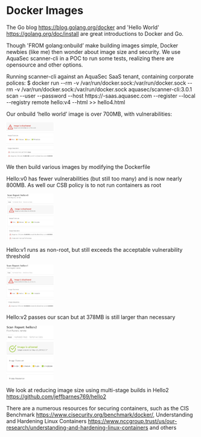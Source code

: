 # Docker Images

The Go blog <https://blog.golang.org/docker> and 'Hello World' <https://golang.org/doc/install> are great introductions to Docker and Go.

Though 'FROM golang:onbuild’ make building images simple, Docker newbies (like me) then wonder about image size and security.  We use AquaSec scanner-cli in a POC to run some tests, realizing there are opensource and other options.

Running scanner-cli against an AquaSec SaaS tenant, containing corporate polices:
$ docker run --rm -v /var/run/docker.sock:/var/run/docker.sock --rm -v /var/run/docker.sock:/var/run/docker.sock aquasec/scanner-cli:3.0.1 scan --user <userneame> --password <password> --host https://<tenant>-saas.aquasec.com --register --local --registry remote hello:v4 --html >> hello4.html



Our onbuild ‘hello world’ image is over 700MB, with vulnerabilities:

<img src="img/onbuild.jpg" width="125">

We then build various images by modifying the Dockerfile

Hello:v0 has fewer vulnerabilities (but still too many) and is now nearly 800MB.  As well our CSB policy is to not run containers as root

<img src="img/hello0.jpg" width="125">

Hello:v1 runs as non-root, but still exceeds the acceptable vulnerability threshold

<img src="img/hello1.jpg" width="125">

Hello:v2 passes our scan but at 378MB is still larger than necessary

<img src="img/hello2.jpg" width="125">

We look at reducing image size using multi-stage builds in Hello2 <https://github.com/jeffbarnes769/hello2>

There are a numerous resources for securing containers, such as the CIS Benchmark <https://www.cisecurity.org/benchmark/docker/>, Understanding and Hardening Linux Containers <https://www.nccgroup.trust/us/our-research/understanding-and-hardening-linux-containers> and others
